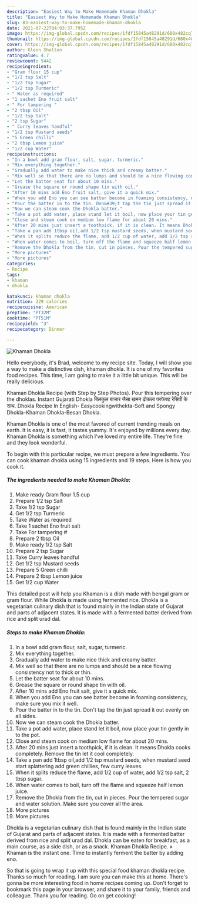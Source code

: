 ```yaml
---
description: "Easiest Way to Make Homemade Khaman Dhokla"
title: "Easiest Way to Make Homemade Khaman Dhokla"
slug: 83-easiest-way-to-make-homemade-khaman-dhokla
date: 2021-07-22T04:03:37.795Z
image: https://img-global.cpcdn.com/recipes/1fdf15845a48291d/680x482cq70/khaman-dhokla-recipe-main-photo.jpg
thumbnail: https://img-global.cpcdn.com/recipes/1fdf15845a48291d/680x482cq70/khaman-dhokla-recipe-main-photo.jpg
cover: https://img-global.cpcdn.com/recipes/1fdf15845a48291d/680x482cq70/khaman-dhokla-recipe-main-photo.jpg
author: Glenn Shelton
ratingvalue: 4.7
reviewcount: 5442
recipeingredient:
- "Gram flour 15 cup"
- "1/2 tsp Salt"
- "1/2 tsp Sugar"
- "1/2 tsp Turmeric"
- " Water as required"
- "1 sachet Eno fruit salt"
- " For tampering "
- "2 tbsp Oil"
- "1/2 tsp Salt"
- "2 tsp Sugar"
- " Curry leaves handful"
- "1/2 tsp Mustard seeds"
- "5 Green chilli"
- "2 tbsp Lemon juice"
- "1/2 cup Water"
recipeinstructions:
- "In a bowl add gram flour, salt, sugar, turmeric."
- "Mix everything together."
- "Gradually add water to make nice thick and creamy batter."
- "Mix well so that there are no lumps and should be a nice flowing consistency not to thick or thin."
- "Let the batter seat for about 10 mins."
- "Grease the square or round shape tin with oil."
- "After 10 mins add Eno fruit salt, give it a quick mix."
- "When you add Eno you can see batter become in foaming consistency, make sure you mix it well."
- "Pour the batter in to the tin. Don&#39;t tap the tin just spread it out evenly on all sides."
- "Now we can steam cook the Dhokla batter."
- "Take a pot add water, place stand let it boil, now place your tin gently in to the pot."
- "Close and steam cook on medium low flame for about 20 mins."
- "After 20 mins just insert a toothpick, if it is clean. It means Dhokla cooks completely. Remove the tin let it cool completely."
- "Take a pan add 1tbsp oil,add 1/2 tsp mustard seeds, when mustard seed start splattering add green chillies, few curry leaves."
- "When it splits reduce the flame, add 1/2 cup of water, add 1/2 tsp salt, 2 tbsp sugar."
- "When water comes to boil, turn off the flame and squeeze half lemon juice."
- "Remove the Dhokla from the tin, cut in pieces. Pour the tempered sugar and water solution. Make sure you cover all the area."
- "More pictures"
- "More pictures"
categories:
- Recipe
tags:
- khaman
- dhokla

katakunci: khaman dhokla 
nutrition: 229 calories
recipecuisine: American
preptime: "PT32M"
cooktime: "PT51M"
recipeyield: "3"
recipecategory: Dinner

---
```



![Khaman Dhokla](https://img-global.cpcdn.com/recipes/1fdf15845a48291d/680x482cq70/khaman-dhokla-recipe-main-photo.jpg)

Hello everybody, it's Brad, welcome to my recipe site. Today, I will show you a way to make a distinctive dish, khaman dhokla. It is one of my favorites food recipes. This time, I am going to make it a little bit unique. This will be really delicious.

Khaman Dhokla Recipe (with Step by Step Photos). Pour this tempering over the dhoklas. Instant Gujarati Dhokla बिलकुल बाजार जैसा खमन ढोकला परफेक्ट रेसिपी के साथ. Dhokla Recipe In English- Easycookingwithekta-Soft and Spongy Dhokla-Khaman Dhokla-Besan Dhokla.

Khaman Dhokla is one of the most favored of current trending meals on earth. It is easy, it is fast, it tastes yummy. It's enjoyed by millions every day. Khaman Dhokla is something which I've loved my entire life. They're fine and they look wonderful.


To begin with this particular recipe, we must prepare a few ingredients. You can cook khaman dhokla using 15 ingredients and 19 steps. Here is how you cook it.

<!--inarticleads1-->

##### The ingredients needed to make Khaman Dhokla:

1. Make ready Gram flour 1.5 cup
1. Prepare 1/2 tsp Salt
1. Take 1/2 tsp Sugar
1. Get 1/2 tsp Turmeric
1. Take  Water as required
1. Take 1 sachet Eno fruit salt
1. Take  For tampering #
1. Prepare 2 tbsp Oil
1. Make ready 1/2 tsp Salt
1. Prepare 2 tsp Sugar
1. Take  Curry leaves handful
1. Get 1/2 tsp Mustard seeds
1. Prepare 5 Green chilli
1. Prepare 2 tbsp Lemon juice
1. Get 1/2 cup Water


This detailed post will help you Khaman is a dish made with bengal gram or gram flour. While Dhokla is made using fermented rice. Dhokla is a vegetarian culinary dish that is found mainly in the Indian state of Gujarat and parts of adjacent states. It is made with a fermented batter derived from rice and split urad dal. 

<!--inarticleads2-->

##### Steps to make Khaman Dhokla:

1. In a bowl add gram flour, salt, sugar, turmeric.
1. Mix everything together.
1. Gradually add water to make nice thick and creamy batter.
1. Mix well so that there are no lumps and should be a nice flowing consistency not to thick or thin.
1. Let the batter seat for about 10 mins.
1. Grease the square or round shape tin with oil.
1. After 10 mins add Eno fruit salt, give it a quick mix.
1. When you add Eno you can see batter become in foaming consistency, make sure you mix it well.
1. Pour the batter in to the tin. Don&#39;t tap the tin just spread it out evenly on all sides.
1. Now we can steam cook the Dhokla batter.
1. Take a pot add water, place stand let it boil, now place your tin gently in to the pot.
1. Close and steam cook on medium low flame for about 20 mins.
1. After 20 mins just insert a toothpick, if it is clean. It means Dhokla cooks completely. Remove the tin let it cool completely.
1. Take a pan add 1tbsp oil,add 1/2 tsp mustard seeds, when mustard seed start splattering add green chillies, few curry leaves.
1. When it splits reduce the flame, add 1/2 cup of water, add 1/2 tsp salt, 2 tbsp sugar.
1. When water comes to boil, turn off the flame and squeeze half lemon juice.
1. Remove the Dhokla from the tin, cut in pieces. Pour the tempered sugar and water solution. Make sure you cover all the area.
1. More pictures
1. More pictures


Dhokla is a vegetarian culinary dish that is found mainly in the Indian state of Gujarat and parts of adjacent states. It is made with a fermented batter derived from rice and split urad dal. Dhokla can be eaten for breakfast, as a main course, as a side dish, or as a snack. Khaman Dhokla Recipe. » Khaman is the instant one. Time to instantly ferment the batter by adding eno. 

So that is going to wrap it up with this special food khaman dhokla recipe. Thanks so much for reading. I am sure you can make this at home. There's gonna be more interesting food in home recipes coming up. Don't forget to bookmark this page in your browser, and share it to your family, friends and colleague. Thank you for reading. Go on get cooking!

